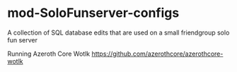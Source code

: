 # mod-SoloFunserver-configs
 A collection of SQL database edits that are used on a small friendgroup solo fun server

Running Azeroth Core Wotlk
https://github.com/azerothcore/azerothcore-wotlk

